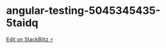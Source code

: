# angular-testing-5045345435-5taidq

[Edit on StackBlitz ⚡️](https://stackblitz.com/edit/angular-testing-5045345435-5taidq)